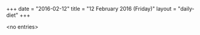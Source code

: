 +++
date = "2016-02-12"
title = "12 February 2016 (Friday)"
layout = "daily-diet"
+++


\<no entries\>

